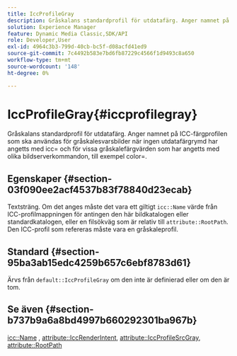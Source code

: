 ```yaml
---
title: IccProfileGray
description: Gråskalans standardprofil för utdatafärg. Anger namnet på ICC-färgprofilen som ska användas för gråskalesvarsbilder när ingen utdatafärgrymd har angetts med icc= och för vissa gråskalefärgvärden som har angetts med olika bildserverkommandon, till exempel color=.
solution: Experience Manager
feature: Dynamic Media Classic,SDK/API
role: Developer,User
exl-id: 4964c3b3-799d-40cb-bc5f-d08acfd41ed9
source-git-commit: 7c4492b583e7bd6fb87229c4566f1d9493c8a650
workflow-type: tm+mt
source-wordcount: '148'
ht-degree: 0%

---
```


# IccProfileGray{#iccprofilegray}

Gråskalans standardprofil för utdatafärg. Anger namnet på ICC-färgprofilen som ska användas för gråskalesvarsbilder när ingen utdatafärgrymd har angetts med icc= och för vissa gråskalefärgvärden som har angetts med olika bildserverkommandon, till exempel color=.

## Egenskaper {#section-03f090ee2acf4537b83f78840d23ecab}

Textsträng. Om det anges måste det vara ett giltigt `icc::Name` värde från ICC-profilmappningen för antingen den här bildkatalogen eller standardkatalogen, eller en filsökväg som är relativ till `attribute::RootPath`. Den ICC-profil som refereras måste vara en gråskaleprofil.

## Standard {#section-95ba3ab15edc4259b657c6ebf8783d61}

Ärvs från `default::IccProfileGray` om den inte är definierad eller om den är tom.

## Se även {#section-b737b9a6a8bd4997b660292301ba967b}

[icc::Name](../../../../../is-api/image-catalog/image-serving-api-ref/c-image-catalog-reference/c-icc-profile-map-reference/r-name-icc.md#reference-9e7d3c8e35434981a3dfac66b8946cbe) , [attribute::IccRenderIntent](../../../../../is-api/image-catalog/image-serving-api-ref/c-image-catalog-reference/c-attributes-reference/r-iccrenderintent.md#reference-012f207f28bd4406a5368d23ed95a51f), [attribute::IccProfileSrcGray](../../../../../is-api/image-catalog/image-serving-api-ref/c-image-catalog-reference/c-attributes-reference/r-iccprofilesrcgray.md#reference-a717831da24d43f680d01393660f12f9), [attribute::RootPath](../../../../../is-api/image-catalog/image-serving-api-ref/c-image-catalog-reference/c-attributes-reference/r-rootpath.md#reference-17d57e5967be403b8408fa7214017494)
